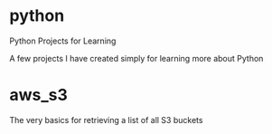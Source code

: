 # python
 Python Projects for Learning

A few projects I have created simply for learning more about Python

# aws_s3
The very basics for retrieving a list of all S3 buckets
